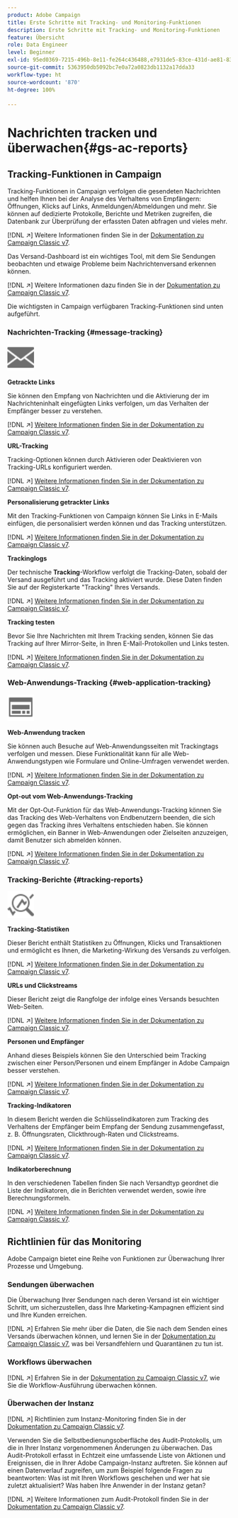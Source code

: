 ```yaml
---
product: Adobe Campaign
title: Erste Schritte mit Tracking- und Monitoring-Funktionen
description: Erste Schritte mit Tracking- und Monitoring-Funktionen
feature: Übersicht
role: Data Engineer
level: Beginner
exl-id: 95ed0369-7215-496b-8e11-fe264c436488,e7931de5-83ce-431d-ae81-83793d257550
source-git-commit: 5363950db5092bc7e0a72a0823db1132a17dda33
workflow-type: ht
source-wordcount: '870'
ht-degree: 100%

---
```


# Nachrichten tracken und überwachen{#gs-ac-reports}

## Tracking-Funktionen in Campaign

Tracking-Funktionen in Campaign verfolgen die gesendeten Nachrichten und helfen Ihnen bei der Analyse des Verhaltens von Empfängern: Öffnungen, Klicks auf Links, Anmeldungen/Abmeldungen und mehr. Sie können auf dedizierte Protokolle, Berichte und Metriken zugreifen, die Datenbank zur Überprüfung der erfassten Daten abfragen und vieles mehr.

[!DNL :arrow_upper_right:] Weitere Informationen finden Sie in der [Dokumentation zu Campaign Classic v7](https://experienceleague.adobe.com/docs/campaign-classic/using/getting-started/profile-management/editing-a-profile.html?lang=de#tracking-tab).

Das Versand-Dashboard ist ein wichtiges Tool, mit dem Sie Sendungen beobachten und etwaige Probleme beim Nachrichtenversand erkennen können.

[!DNL :arrow_upper_right:] Weitere Informationen dazu finden Sie in der [Dokumentation zu Campaign Classic v7](https://experienceleague.adobe.com/docs/campaign-classic/using/sending-messages/monitoring-deliveries/delivery-dashboard.html?lang=de#sending-messages).

Die wichtigsten in Campaign verfügbaren Tracking-Funktionen sind unten aufgeführt.

### Nachrichten-Tracking {#message-tracking}

<img src="assets/do-not-localize/icon-message-tracking.svg" width="60px">

**Getrackte Links**

Sie können den Empfang von Nachrichten und die Aktivierung der im Nachrichteninhalt eingefügten Links verfolgen, um das Verhalten der Empfänger besser zu verstehen.

[!DNL :arrow_upper_right:] [Weitere Informationen finden Sie in der Dokumentation zu Campaign Classic v7](https://experienceleague.adobe.com/docs/campaign-classic/using/sending-messages/tracking-messages/how-to-configure-tracked-links.html?lang=de#sending-messages).

**URL-Tracking**

Tracking-Optionen können durch Aktivieren oder Deaktivieren von Tracking-URLs konfiguriert werden.

[!DNL :arrow_upper_right:] [Weitere Informationen finden Sie in der Dokumentation zu Campaign Classic v7](https://experienceleague.adobe.com/docs/campaign-classic/using/sending-messages/tracking-messages/personalizing-url-tracking.html?lang=de#sending-messages).


**Personalisierung getrackter Links**

Mit den Tracking-Funktionen von Campaign können Sie Links in E-Mails einfügen, die personalisiert werden können und das Tracking unterstützen.

[!DNL :arrow_upper_right:] [Weitere Informationen finden Sie in der Dokumentation zu Campaign Classic v7](https://experienceleague.adobe.com/docs/campaign-classic/using/sending-messages/tracking-messages/tracking-personalized-links/tracking-personalized-links.html?lang=de#sending-messages).

**Trackinglogs**

Der technische **Tracking**-Workflow verfolgt die Tracking-Daten, sobald der Versand ausgeführt und das Tracking aktiviert wurde. Diese Daten finden Sie auf der Registerkarte &quot;Tracking&quot; Ihres Versands.

[!DNL :arrow_upper_right:] [Weitere Informationen finden Sie in der Dokumentation zu Campaign Classic v7](https://experienceleague.adobe.com/docs/campaign-classic/using/sending-messages/tracking-messages/accessing-the-tracking-logs.html?lang=de#sending-messages).

**Tracking testen**

Bevor Sie Ihre Nachrichten mit Ihrem Tracking senden, können Sie das Tracking auf Ihrer Mirror-Seite, in Ihren E-Mail-Protokollen und Links testen.

[!DNL :arrow_upper_right:] [Weitere Informationen finden Sie in der Dokumentation zu Campaign Classic v7](https://experienceleague.adobe.com/docs/campaign-classic/using/sending-messages/tracking-messages/testing-tracking.html?lang=de#sending-messages).

### Web-Anwendungs-Tracking {#web-application-tracking}

<img src="assets/do-not-localize/icon-web-app.svg" width="60px">

**Web-Anwendung tracken**

Sie können auch Besuche auf Web-Anwendungsseiten mit Trackingtags verfolgen und messen. Diese Funktionalität kann für alle Web-Anwendungstypen wie Formulare und Online-Umfragen verwendet werden.

[!DNL :arrow_upper_right:] [Weitere Informationen finden Sie in der Dokumentation zu Campaign Classic v7](https://experienceleague.adobe.com/docs/campaign-classic/using/designing-content/web-applications/tracking-a-web-application.html?lang=de#designing-content).

**Opt-out vom Web-Anwendungs-Tracking**

Mit der Opt-Out-Funktion für das Web-Anwendungs-Tracking können Sie das Tracking des Web-Verhaltens von Endbenutzern beenden, die sich gegen das Tracking ihres Verhaltens entschieden haben. Sie können ermöglichen, ein Banner in Web-Anwendungen oder Zielseiten anzuzeigen, damit Benutzer sich abmelden können.

[!DNL :arrow_upper_right:] [Weitere Informationen finden Sie in der Dokumentation zu Campaign Classic v7](https://experienceleague.adobe.com/docs/campaign-classic/using/designing-content/web-applications/web-application-tracking-opt-out.html?lang=de#designing-content).

### Tracking-Berichte {#tracking-reports}

<img src="assets/do-not-localize/icon_monitor.svg" width="60px">

**Tracking-Statistiken**

Dieser Bericht enthält Statistiken zu Öffnungen, Klicks und Transaktionen und ermöglicht es Ihnen, die Marketing-Wirkung des Versands zu verfolgen.

[!DNL :arrow_upper_right:] [Weitere Informationen finden Sie in der Dokumentation zu Campaign Classic v7](https://experienceleague.adobe.com/docs/campaign-classic/using/sending-messages/tracking-messages/about-message-tracking.html?lang=de#tracking-reports).

**URLs und Clickstreams**

Dieser Bericht zeigt die Rangfolge der infolge eines Versands besuchten Web-Seiten.

[!DNL :arrow_upper_right:] [Weitere Informationen finden Sie in der Dokumentation zu Campaign Classic v7](https://experienceleague.adobe.com/docs/campaign-classic/using/reporting/reports-on-deliveries/delivery-reports.html?lang=de#urls-and-click-streams).

**Personen und Empfänger**

Anhand dieses Beispiels können Sie den Unterschied beim Tracking zwischen einer Person/Personen und einem Empfänger in Adobe Campaign besser verstehen.

[!DNL :arrow_upper_right:] [Weitere Informationen finden Sie in der Dokumentation zu Campaign Classic v7](https://experienceleague.adobe.com/docs/campaign-classic/using/reporting/reports-on-deliveries/person-people-recipients.html?lang=de#reporting).

**Tracking-Indikatoren**

In diesem Bericht werden die Schlüsselindikatoren zum Tracking des Verhaltens der Empfänger beim Empfang der Sendung zusammengefasst, z. B. Öffnungsraten, Clickthrough-Raten und Clickstreams.

[!DNL :arrow_upper_right:] [Weitere Informationen finden Sie in der Dokumentation zu Campaign Classic v7](https://experienceleague.adobe.com/docs/campaign-classic/using/reporting/reports-on-deliveries/delivery-reports.html?lang=de#reporting).

**Indikatorberechnung**

In den verschiedenen Tabellen finden Sie nach Versandtyp geordnet die Liste der Indikatoren, die in Berichten verwendet werden, sowie ihre Berechnungsformeln.

[!DNL :arrow_upper_right:] [Weitere Informationen finden Sie in der Dokumentation zu Campaign Classic v7](https://experienceleague.adobe.com/docs/campaign-classic/using/reporting/reports-on-deliveries/indicator-calculation.html?lang=de#reporting).

## Richtlinien für das Monitoring

Adobe Campaign bietet eine Reihe von Funktionen zur Überwachung Ihrer Prozesse und Umgebung.

### Sendungen überwachen

Die Überwachung Ihrer Sendungen nach deren Versand ist ein wichtiger Schritt, um sicherzustellen, dass Ihre Marketing-Kampagnen effizient sind und Ihre Kunden erreichen.

[!DNL :arrow_upper_right:] Erfahren Sie mehr über die Daten, die Sie nach dem Senden eines Versands überwachen können, und lernen Sie in der [Dokumentation zu Campaign Classic v7](https://experienceleague.adobe.com/docs/campaign-classic/using/sending-messages/monitoring-deliveries/about-delivery-monitoring.html?lang=de#sending-messages), was bei Versandfehlern und Quarantänen zu tun ist.

### Workflows überwachen

[!DNL :arrow_upper_right:] Erfahren Sie in der [Dokumentation zu Campaign Classic v7](https://experienceleague.adobe.com/docs/campaign-classic/using/automating-with-workflows/monitoring-workflows/monitoring-workflow-execution.html?lang=de#automating-with-workflows), wie Sie die Workflow-Ausführung überwachen können.

### Überwachen der Instanz

[!DNL :arrow_upper_right:] Richtlinien zum Instanz-Monitoring finden Sie in der [Dokumentation zu Campaign Classic v7](https://experienceleague.adobe.com/docs/campaign-classic/using/monitoring-campaign-classic/introduction/monitoring-guidelines.html?lang=de#monitoring-campaign-classic).

Verwenden Sie die Selbstbedienungsoberfläche des Audit-Protokolls, um die in Ihrer Instanz vorgenommenen Änderungen zu überwachen. Das Audit-Protokoll erfasst in Echtzeit eine umfassende Liste von Aktionen und Ereignissen, die in Ihrer Adobe Campaign-Instanz auftreten. Sie können auf einen Datenverlauf zugreifen, um zum Beispiel folgende Fragen zu beantworten: Was ist mit Ihren Workflows geschehen und wer hat sie zuletzt aktualisiert? Was haben Ihre Anwender in der Instanz getan?

[!DNL :arrow_upper_right:] Weitere Informationen zum Audit-Protokoll finden Sie in der [Dokumentation zu Campaign Classic v7](https://experienceleague.adobe.com/docs/campaign-classic/using/monitoring-campaign-classic/production-procedures/audit-trail.html?lang=de#accessing-audit-trail).
